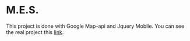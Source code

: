 M.E.S.
======

This project is done with Google Map-api and Jquery Mobile.
You can see the real project this [link](mes.pagodabox.com).
